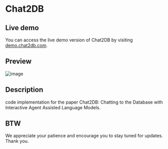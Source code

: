 # Chat2DB
## Live demo
You can access the live demo version of Chat2DB by visiting [demo.chat2db.com](https://demo.chat2db.com).

## Preview
![image](https://github.com/user-attachments/assets/3af7283d-e5e5-48c7-bd26-fa5fa05d3910)

## Description
code implementation for the paper Chat2DB: Chatting to the Database with Interactive Agent Assisted Language Models.

## BTW
We appreciate your patience and encourage you to stay tuned for updates. Thank you.
